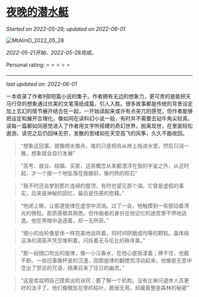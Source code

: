 # [夜晚的潜水艇](https://github.com/askming/Personal-reading/issues/14)

_Started on 2022-05-29; updated on 2022-06-01_

![MtAImD_2022_05_28](https://cdn.jsdelivr.net/gh/askming/upic@master/uPic/MtAImD_2022_05_28.jpg)

_2022-05-21开始，2022-05-28完成。_

Personal rating: ⭐ ⭐ ⭐ ⭐ ⭐ 

---

_last updated on: 2022-06-01_

一本收录了作者9部短篇小说的集子。作者拥有无边的想象力，更可贵的是能把天马行空的想象通过优美的文笔落纸成篇，引人入胜。很多故事都是传统的背景设定加上玄幻的情节展开结合在一起，一开始读起来或许有点突兀的感觉，但作者能够把设定和展开合理化。像如同在读科幻小说一般，有时并不需要去钻牛角尖较真。读每一篇都如同感觉进入了作者用文字所搭建的奇幻世界，脱离现世，在里面轻松遨游。读完之后仍回味无穷，发散的思绪如在天空高飞的风筝，久久不能收回。

> “想象这回事，就像顺水推舟，难的只是把舟从岸上拖进水里，然后只消一推，想象就会自行发展”

> “高考、就业、结婚、买房，这些概念从来都漂浮在我的宇宙之外，从这时起，才一个接一个地坠落在我跟前，像灼热的陨石”

> “我不时还会梦到那片连绵的屋顶，有时也望见那个湖。它曾是虚假的事实，后来是神秘的回忆，最后是伤感的慰藉。”

> “他闭上眼，让那道旋律在虚空中流淌。过了一会，他触摸到一些颤动着清光的微粒。那质感极其熟悉。但作曲者的身份在他记忆的迷宫里不停地逃逸。他在黑暗中追逐着，却一无所获。”

> “细小的齿轮像星体一样完美地运转着，将时间研磨成均等的颗粒。晶体般洁净的滴答声凭空堆积着，闪烁着无与伦比的秩序美。”

> “那一段随口吹出的旋律，像一小汪春水，在他心底摇漾着；捧不住，也截不断。一些旧事像杯底的沉渣，因那旋律的翻搅而浮动起来。他像是无意中念出了禁忌的咒语，结果召来了往日的幽灵。”

> “这是库兹明自己摸索出的诀窍：要了解一个机构，没有比审问退休人员更好的法子了。他们像飘坠在旁的枯叶，脆弱无用，却藏着整座森林的秘密”


